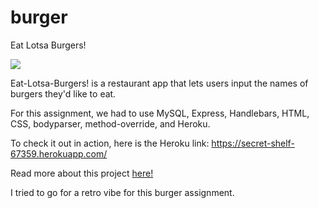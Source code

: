 # burger
Eat Lotsa Burgers! 

<img src="http://www.exactlyerin.com/wp-content/uploads/2017/07/burgersFinal-1080x586.png">

Eat-Lotsa-Burgers! is a restaurant app that lets users input the names of burgers they'd like to eat.

For this assignment, we had to use MySQL, Express, Handlebars, HTML, CSS, bodyparser, method-override, and Heroku.

To check it out in action, here is the Heroku link: https://secret-shelf-67359.herokuapp.com/

Read more about this project <a href="http://www.exactlyerin.com/week-8-short-weeks-sequelize/">here!</a>

I tried to go for a retro vibe for this burger assignment. 
